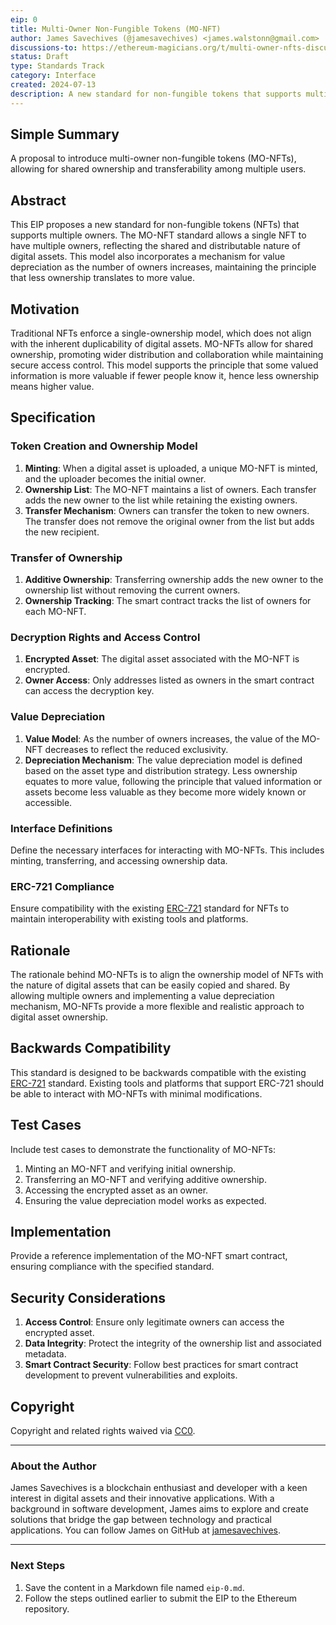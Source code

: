 ```yaml
---
eip: 0
title: Multi-Owner Non-Fungible Tokens (MO-NFT)
author: James Savechives (@jamesavechives) <james.walstonn@gmail.com>
discussions-to: https://ethereum-magicians.org/t/multi-owner-nfts-discussion-thread/12345
status: Draft
type: Standards Track
category: Interface
created: 2024-07-13
description: A new standard for non-fungible tokens that supports multiple owners, allowing shared ownership and transferability among users.
---
```


## Simple Summary
A proposal to introduce multi-owner non-fungible tokens (MO-NFTs), allowing for shared ownership and transferability among multiple users.

## Abstract
This EIP proposes a new standard for non-fungible tokens (NFTs) that supports multiple owners. The MO-NFT standard allows a single NFT to have multiple owners, reflecting the shared and distributable nature of digital assets. This model also incorporates a mechanism for value depreciation as the number of owners increases, maintaining the principle that less ownership translates to more value.

## Motivation
Traditional NFTs enforce a single-ownership model, which does not align with the inherent duplicability of digital assets. MO-NFTs allow for shared ownership, promoting wider distribution and collaboration while maintaining secure access control. This model supports the principle that some valued information is more valuable if fewer people know it, hence less ownership means higher value.

## Specification

### Token Creation and Ownership Model
1. **Minting**: When a digital asset is uploaded, a unique MO-NFT is minted, and the uploader becomes the initial owner.
2. **Ownership List**: The MO-NFT maintains a list of owners. Each transfer adds the new owner to the list while retaining the existing owners.
3. **Transfer Mechanism**: Owners can transfer the token to new owners. The transfer does not remove the original owner from the list but adds the new recipient.

### Transfer of Ownership
1. **Additive Ownership**: Transferring ownership adds the new owner to the ownership list without removing the current owners.
2. **Ownership Tracking**: The smart contract tracks the list of owners for each MO-NFT.

### Decryption Rights and Access Control
1. **Encrypted Asset**: The digital asset associated with the MO-NFT is encrypted.
2. **Owner Access**: Only addresses listed as owners in the smart contract can access the decryption key.

### Value Depreciation
1. **Value Model**: As the number of owners increases, the value of the MO-NFT decreases to reflect the reduced exclusivity.
2. **Depreciation Mechanism**: The value depreciation model is defined based on the asset type and distribution strategy. Less ownership equates to more value, following the principle that valued information or assets become less valuable as they become more widely known or accessible.

### Interface Definitions
Define the necessary interfaces for interacting with MO-NFTs. This includes minting, transferring, and accessing ownership data.

### ERC-721 Compliance
Ensure compatibility with the existing [ERC-721](https://eips.ethereum.org/EIPS/eip-721) standard for NFTs to maintain interoperability with existing tools and platforms.

## Rationale
The rationale behind MO-NFTs is to align the ownership model of NFTs with the nature of digital assets that can be easily copied and shared. By allowing multiple owners and implementing a value depreciation mechanism, MO-NFTs provide a more flexible and realistic approach to digital asset ownership.

## Backwards Compatibility
This standard is designed to be backwards compatible with the existing [ERC-721](https://eips.ethereum.org/EIPS/eip-721) standard. Existing tools and platforms that support ERC-721 should be able to interact with MO-NFTs with minimal modifications.

## Test Cases
Include test cases to demonstrate the functionality of MO-NFTs:
1. Minting an MO-NFT and verifying initial ownership.
2. Transferring an MO-NFT and verifying additive ownership.
3. Accessing the encrypted asset as an owner.
4. Ensuring the value depreciation model works as expected.

## Implementation
Provide a reference implementation of the MO-NFT smart contract, ensuring compliance with the specified standard.

## Security Considerations
1. **Access Control**: Ensure only legitimate owners can access the encrypted asset.
2. **Data Integrity**: Protect the integrity of the ownership list and associated metadata.
3. **Smart Contract Security**: Follow best practices for smart contract development to prevent vulnerabilities and exploits.

## Copyright
Copyright and related rights waived via [CC0](https://creativecommons.org/publicdomain/zero/1.0/).

---

### About the Author
James Savechives is a blockchain enthusiast and developer with a keen interest in digital assets and their innovative applications. With a background in software development, James aims to explore and create solutions that bridge the gap between technology and practical applications. You can follow James on GitHub at [jamesavechives](https://github.com/jamesavechives).

---

### Next Steps
1. Save the content in a Markdown file named `eip-0.md`.
2. Follow the steps outlined earlier to submit the EIP to the Ethereum repository.
